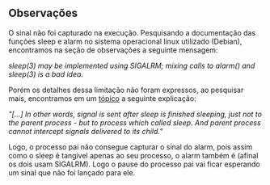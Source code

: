 ## Observações
O sinal não foi capturado na execução. Pesquisando a documentação das funções sleep e alarm no sistema operacional linux utilizado (Debian), encontramos na seção de observações a seguinte mensagem:

*sleep(3) may be implemented using SIGALRM; mixing calls to alarm() and sleep(3) is a bad idea.*

Porém os detalhes dessa limitação não foram expressos, ao pesquisar mais, encontramos em um [tópico](http://stackoverflow.com/questions/19972318/when-a-process-call-the-sleep-function-does-it-emit-a-signal) a seguinte explicação:

*"[...] In other words, signal is sent after sleep is finished sleeping, just not to the parent process - but to process which called sleep. And parent process cannot intercept signals delivered to its child."*

Logo, o processo pai não consegue capturar o sinal do alarm, pois assim como o sleep é tangivel apenas ao seu processo, o alarm também é (afinal os dois usam SIGALRM). Logo o pause do processo pai vai ficar esperando um sinal que não foi lançado para ele.
